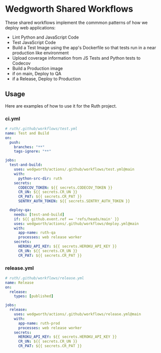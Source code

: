# Wedgworth Shared Workflows

These shared workflows implement the commmon patterns of how we deploy web applications:

- Lint Python and JavaScript Code
- Test JavaScript Code
- Build a Test Image using the app's Dockerfile so that tests run in a near production like environment
- Upload coverage information from JS Tests and Python tests to Codecov
- Build a Production image
- if on main, Deploy to QA
- if a Release, Deploy to Production

## Usage

Here are examples of how to use it for the Ruth project.

### ci.yml

```yaml
# ruth/.github/workflows/test.yml
name: Test and Build
on:
  push:
    branches: "**"
    tags-ignore: "**"

jobs:
  test-and-build:
    uses: wedgworth/actions/.github/workflows/test.yml@main
    with:
      python-src-dir: ruth
    secrets:
      CODECOV_TOKEN: ${{ secrets.CODECOV_TOKEN }}
      CR_UN: ${{ secrets.CR_UN }}
      CR_PAT: ${{ secrets.CR_PAT }}
      SENTRY_AUTH_TOKEN: ${{ secrets.SENTRY_AUTH_TOKEN }}

  deploy-qa:
    needs: [test-and-build]
    if: ${{ github.event.ref == 'refs/heads/main' }}
    uses: wedgworth/actions/.github/workflows/deploy.yml@main
    with:
      app-name: ruth-qa
      processes: web release worker
    secrets:
      HEROKU_API_KEY: ${{ secrets.HEROKU_API_KEY }}
      CR_UN: ${{ secrets.CR_UN }}
      CR_PAT: ${{ secrets.CR_PAT }}
```


### release.yml
```yaml
# ruth/.github/workflows/release.yml
name: Release
on:
  release:
    types: [published]

jobs:
  release:
    uses: wedgworth/actions/.github/workflows/release.yml@main
    with:
      app-name: ruth-prod
      processes: web release worker
    secrets:
      HEROKU_API_KEY: ${{ secrets.HEROKU_API_KEY }}
      CR_UN: ${{ secrets.CR_UN }}
      CR_PAT: ${{ secrets.CR_PAT }}
```

